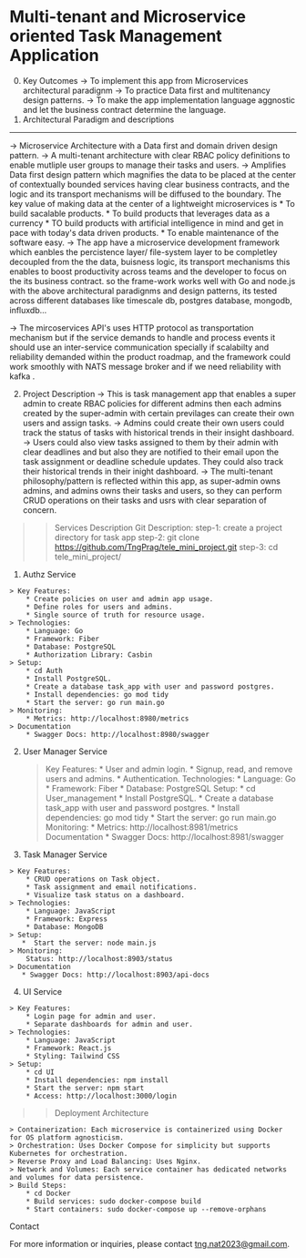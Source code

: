 Multi-tenant and Microservice oriented Task Management Application
==================================================================
0. Key Outcomes
   -> To implement this app from Microservices architectural paradignm
   -> To practice Data first and multitenancy design patterns.
   -> To make the app implementation language aggnostic and let the business contract determine the language. 
1. Architectural Paradigm and descriptions
------------------------------------------
-> Microservice Architecture with a Data first and domain driven design pattern.
-> A multi-tenant architecture with clear RBAC policy definitions to enable mutliple user groups to manage their tasks and users.
-> Amplifies Data first design pattern which magnifies the data to be placed at the center of contextually bounded services having clear business contracts, and the logic and its transport mechanisms will be diffused to the boundary. The key value of making data at the center of a lightweight microservices is 
      * To build sacalable products.
      * To build products that leverages data as a currency
      * TO build products with artificial intelligence in mind and get in pace with today's 
        data driven products.
      * To enable maintenance of the software easy.
-> The app have a microservice development framework which eanbles the percistence layer/ file-system layer to be completley decoupled from the the data, buisness logic, its transport mechanisms this enables to boost productivity across teams and  the developer to focus on the its business contract. so the frame-work works well with Go and node.js with the above architectural paradignms and design patterns, its tested across different databases like timescale db, postgres database, mongodb, influxdb...

-> The mircoservices API's uses HTTP protocol as transportation mechanism but if the service demands to handle and process events it should use an inter-service communication specially if scalabilty and reliability demanded within the product roadmap, and the framework could work smoothly with NATS message broker and if we need reliability with kafka .

2. Project Description
 -> This is task management app that enables a super admin to create RBAC policies for different admins then each admins created by the super-admin with certain previlages can create their own users and assign tasks.
 -> Admins could create their own users could track the status of tasks with historical trends in their insight dashboard.
 -> Users could also view tasks assigned to them by their admin with clear deadlines and but also they are notified to their email upon the task assignment or deadline schedule updates. They could also track their historical trends in their inight dashboard.
 -> The multi-tenant philosophy/pattern is reflected within this app, as super-admin owns admins, and admins owns their tasks and users, so they can perform CRUD operations on their tasks and usrs with clear separation of concern.


>> Services Description
  Git Description:
  step-1: create a project directory for task app
  step-2: git clone https://github.com/TngPrag/tele_mini_project.git
  step-3: cd tele_mini_project/
  1. Authz Service

    > Key Features:
        * Create policies on user and admin app usage.
        * Define roles for users and admins.
        * Single source of truth for resource usage.
    > Technologies:
        * Language: Go
        * Framework: Fiber
        * Database: PostgreSQL
        * Authorization Library: Casbin
    > Setup:
        * cd Auth
        * Install PostgreSQL.
        * Create a database task_app with user and password postgres.
        * Install dependencies: go mod tidy
        * Start the server: go run main.go
    > Monitoring:
        * Metrics: http://localhost:8980/metrics
    > Documentation
        * Swagger Docs: http://localhost:8980/swagger

2. User Manager Service

    > Key Features:
        * User and admin login.
        * Signup, read, and remove users and admins.
        * Authentication.
    > Technologies:
        * Language: Go
        * Framework: Fiber
        * Database: PostgreSQL
    > Setup:
        * cd User_management
        * Install PostgreSQL.
        * Create a database task_app with user and password postgres.
        * Install dependencies: go mod tidy
        * Start the server: go run main.go
    > Monitoring:
        * Metrics: http://localhost:8981/metrics
    > Documentation
        * Swagger Docs: http://localhost:8981/swagger

  3. Task Manager Service

    > Key Features:
        * CRUD operations on Task object.
        * Task assignment and email notifications.
        * Visualize task status on a dashboard.
    > Technologies:
        * Language: JavaScript
        * Framework: Express
        * Database: MongoDB
    > Setup:
       *  Start the server: node main.js
    > Monitoring:
        Status: http://localhost:8903/status
    > Documentation
       * Swagger Docs: http://localhost:8903/api-docs

  4. UI Service

    > Key Features:
        * Login page for admin and user.
        * Separate dashboards for admin and user.
    > Technologies:
        * Language: JavaScript
        * Framework: React.js
        * Styling: Tailwind CSS
    > Setup:
        * cd UI
        * Install dependencies: npm install
        * Start the server: npm start
        * Access: http://localhost:3000/login

>> Deployment Architecture

    > Containerization: Each microservice is containerized using Docker for OS platform agnosticism.
    > Orchestration: Uses Docker Compose for simplicity but supports Kubernetes for orchestration.
    > Reverse Proxy and Load Balancing: Uses Nginx.
    > Network and Volumes: Each service container has dedicated networks and volumes for data persistence.
    > Build Steps:
        * cd Docker
        * Build services: sudo docker-compose build
        * Start containers: sudo docker-compose up --remove-orphans

Contact

For more information or inquiries, please contact tng.nat2023@gmail.com.





    
    
     
    
        
            





